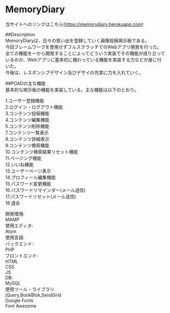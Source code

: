 # MemoryDiary  
  
当サイトへのリンクはこちら(https://memorydiary.herokuapp.com)  
  
##Description  
MemoryDiaryは、日々の思い出を登録していく画像投稿掲示板である。  
今回フレームワークを使用せずフルスクラッチでのWebアプリ開発を行った。  
全ての機能を一から開発することによってどういう実装でその機能が成り立っているのか、Webアプリに基本的に備わっている機能を実装する力などが身に付いた。  
今後は、レスポンシブデザイン及びデザイの充実に力を入れていく。  
  
##POADの主な機能  
基本的な掲示板の機能を実装している。主な機能は以下のとおり。
  
1.ユーザー登録機能  
2.ログイン・ログアウト機能  
3.コンテンツ投稿機能  
4.コンテンツ編集機能  
5.コンテンツ削除機能  
7.コンテンツ一覧表示  
8.コンテンツ詳細表示  
9.コンテンツ検索機能  
10.コンテンツ検索結果リセット機能  
11.ページング機能  
12.いいね機能  
13.ユーザーページ表示  
14.プロフィール編集機能  
15.パスワード変更機能  
16.パスワードリマインダー(メール送信)  
17.パスワードリセット(メール送信)  
18.退会  
  
開発環境:  
MAMP  
使用エディタ:  
Atom  
使用言語:  
バックエンド:  
PHP  
フロントエンド:  
HTML  
CSS  
JS  
DB:  
MySQL  
使用ツール・ライブラリ  
jQuery,BookBlok,SendGrid  
Google Fonts  
Font Awesome  
